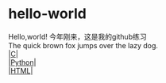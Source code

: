 # hello-world
Hello,world!
今年刚来，这是我的github练习  
The quick brown fox jumps over the lazy dog.  
|[C](Hello%20World.c)|  
|[Python](Hello%20World.py)|  
|[HTML](Hello%20World.html)|  
